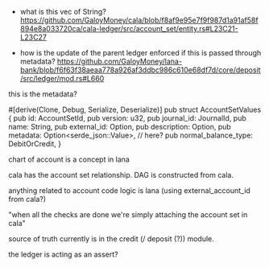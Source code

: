 - what is this vec of String?
https://github.com/GaloyMoney/cala/blob/f8af9e95e7f9f987d1a91af58f894e8a033720ca/cala-ledger/src/account_set/entity.rs#L23C21-L23C27

- how is the update of the parent ledger enforced if this is passed through metadata?
https://github.com/GaloyMoney/lana-bank/blob/f6f63f38aeaa778a926af3ddbc986c610e68df7d/core/deposit/src/ledger/mod.rs#L660

this is the metadata?

#[derive(Clone, Debug, Serialize, Deserialize)]
pub struct AccountSetValues {
    pub id: AccountSetId,
    pub version: u32,
    pub journal_id: JournalId,
    pub name: String,
    pub external_id: Option<String>,
    pub description: Option<String>,
    pub metadata: Option<serde_json::Value>, // here?
    pub normal_balance_type: DebitOrCredit,
}




chart of account is a concept in lana

cala has the account set relationship. DAG is constructed from cala. 

anything related to account code logic is lana (using external_account_id from cala?)

"when all the checks are done we're simply attaching the account set in cala"







source of truth currently is in the credit (/ deposit (?)) module. 

the ledger is acting as an assert?